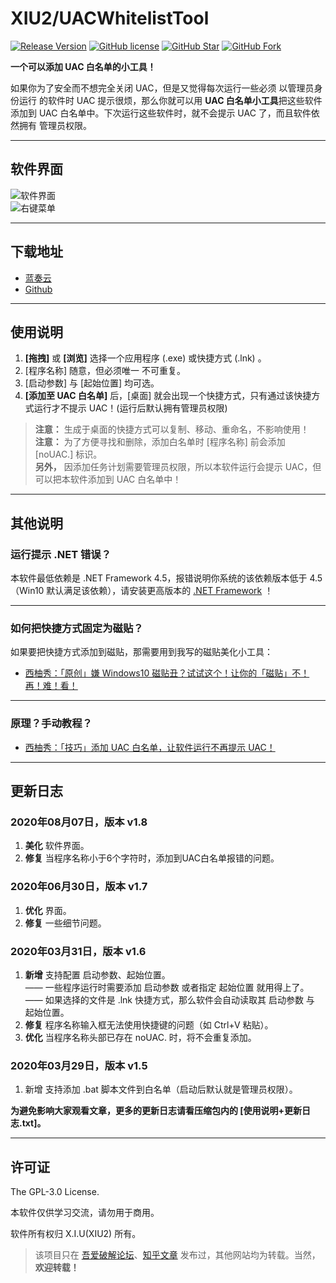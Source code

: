 # XIU2/UACWhitelistTool

[![Release Version](https://img.shields.io/github/v/release/XIU2/UACWhitelistTool.svg?style=flat-square&label=Release&color=1784ff)](https://github.com/XIU2/UACWhitelistTool/releases/latest)
[![GitHub license](https://img.shields.io/github/license/XIU2/UACWhitelistTool.svg?style=flat-square&label=License&color=36ab60)](https://github.com/XIU2/UACWhitelistTool/blob/master/LICENSE)
[![GitHub Star](https://img.shields.io/github/stars/XIU2/UACWhitelistTool.svg?style=flat-square&label=Star&color=36ab60)](https://github.com/XIU2/UACWhitelistTool/stargazers)
[![GitHub Fork](https://img.shields.io/github/forks/XIU2/UACWhitelistTool.svg?style=flat-square&label=Fork&color=36ab60)](https://github.com/XIU2/UACWhitelistTool/network/members)

**一个可以添加 UAC 白名单的小工具！**  

如果你为了安全而不想完全关闭 UAC，但是又觉得每次运行一些必须 以管理员身份运行 的软件时 UAC 提示很烦，那么你就可以用 **UAC 白名单小工具**把这些软件添加到 UAC 白名单中。下次运行这些软件时，就不会提示 UAC 了，而且软件依然拥有 管理员权限。  

****

## 软件界面

![软件界面](https://raw.githubusercontent.com/XIU2/UACWhitelistTool/master/img/01.png)  
![右键菜单](https://raw.githubusercontent.com/XIU2/UACWhitelistTool/master/img/02.png)

****

## 下载地址

* [蓝奏云](https://www.lanzoux.com/b073m0dne)
* [Github](https://github.com/XIU2/UACWhitelistTool/releases)

****

## 使用说明

1. **[拖拽]** 或 **[浏览]** 选择一个应用程序 (.exe) 或快捷方式 (.lnk) 。  
2. [程序名称] 随意，但必须唯一 不可重复。  
3. [启动参数] 与 [起始位置] 均可选。  
4. **[添加至 UAC 白名单]** 后，[桌面] 就会出现一个快捷方式，只有通过该快捷方式运行才不提示 UAC！(运行后默认拥有管理员权限)  

> **注意：** 生成于桌面的快捷方式可以复制、移动、重命名，不影响使用！  
> **注意：** 为了方便寻找和删除，添加白名单时 [程序名称] 前会添加 [noUAC.] 标识。  
> **另外，** 因添加任务计划需要管理员权限，所以本软件运行会提示 UAC，但可以把本软件添加到 UAC 白名单中！

****

## 其他说明

### 运行提示 .NET 错误？

本软件最低依赖是 .NET Framework 4.5，报错说明你系统的该依赖版本低于 4.5（Win10 默认满足该依赖），请安装更高版本的 [.NET Framework](https://dotnet.microsoft.com/download/dotnet-framework) ！

****

### 如何把快捷方式固定为磁贴？

如果要把快捷方式添加到磁贴，那需要用到我写的磁贴美化小工具：  

* [西柚秀：「原创」嫌 Windows10 磁贴丑？试试这个！让你的「磁贴」不！再！难！看！](https://zhuanlan.zhihu.com/p/79630122)  

****

### 原理？手动教程？

* [西柚秀：「技巧」添加 UAC 白名单，让软件运行不再提示 UAC！](https://zhuanlan.zhihu.com/p/113767050)  

****

## 更新日志

### 2020年08月07日，版本 v1.8

1. **美化** 软件界面。  
2. **修复** 当程序名称小于6个字符时，添加到UAC白名单报错的问题。  

### 2020年06月30日，版本 v1.7

1. **优化** 界面。  
2. **修复** 一些细节问题。  

### 2020年03月31日，版本 v1.6

1. **新增** 支持配置 启动参数、起始位置。  
—— 一些程序运行时需要添加 启动参数 或者指定 起始位置 就用得上了。  
—— 如果选择的文件是 .lnk 快捷方式，那么软件会自动读取其 启动参数 与 起始位置。  
2. **修复** 程序名称输入框无法使用快捷键的问题（如 Ctrl+V 粘贴）。  
3. **优化** 当程序名称头部已存在 noUAC. 时，将不会重复添加。  

### 2020年03月29日，版本 v1.5

1. 新增 支持添加 .bat 脚本文件到白名单（启动后默认就是管理员权限）。  

**为避免影响大家观看文章，更多的更新日志请看压缩包内的 [使用说明+更新日志.txt]。**  

****

## 许可证

The GPL-3.0 License.

本软件仅供学习交流，请勿用于商用。  

软件所有权归 X.I.U(XIU2) 所有。  

> 该项目只在 [吾爱破解论坛](https://www.52pojie.cn/thread-1134450-1-1.html)、[知乎文章](https://zhuanlan.zhihu.com/p/114096199) 发布过，其他网站均为转载。当然，**欢迎转载！** 
